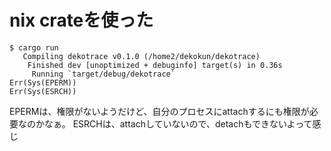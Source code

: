# nix crateを使った

```
$ cargo run
   Compiling dekotrace v0.1.0 (/home2/dekokun/dekotrace)
    Finished dev [unoptimized + debuginfo] target(s) in 0.36s
     Running `target/debug/dekotrace`
Err(Sys(EPERM))
Err(Sys(ESRCH))
```

EPERMは、権限がないようだけど、自分のプロセスにattachするにも権限が必要なのかなぁ。
ESRCHは、attachしていないので、detachもできないよって感じ
